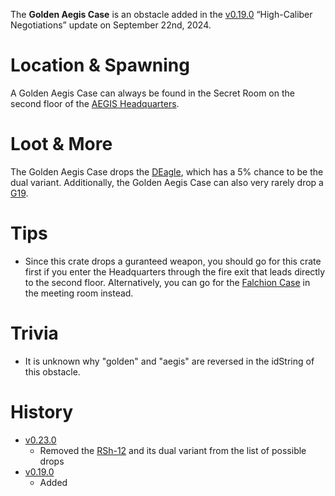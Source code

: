 The **Golden Aegis Case** is an obstacle added in the [v0.19.0](https://github.com/HasangerGames/suroi/releases/tag/v0.19.0) “High-Caliber Negotiations” update on September 22nd, 2024.

# Location & Spawning  

A Golden Aegis Case can always be found in the Secret Room on the second floor of the [AEGIS Headquarters](/buildings/headquarters). 

# Loot & More  

The Golden Aegis Case drops the [DEagle](/weapons/guns/deagle), which has a 5% chance to be the dual variant. Additionally, the Golden Aegis Case can also very rarely drop a [G19](/weapons/guns/g19).

# Tips  

- Since this crate drops a guranteed weapon, you should go for this crate first if you enter the Headquarters through the fire exit that leads directly to the second floor. Alternatively, you can go for the [Falchion Case](/obstacles/falchion_case) in the meeting room instead.

# Trivia

- It is unknown why "golden" and "aegis" are reversed in the idString of this obstacle.

# History  
- [v0.23.0](https://github.com/HasangerGames/suroi/releases/tag/v0.23.0)
  - Removed the [RSh-12](/weapons/guns/rsh12) and its dual variant from the list of possible drops
- [v0.19.0](https://github.com/HasangerGames/suroi/releases/tag/v0.19.0)  
  - Added  
